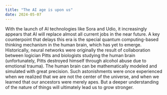 ```yaml
---
title: "The AI age is upon us"
date: 2024-05-07
---
```


With the launch of AI technologies like Sora and Udio, it increasingly appears that AI will replace almost all current jobs in the near future. A key counterpoint that delays this era is the special quantum computing-based thinking mechanism in the human brain, which has yet to emerge.
Historically, neural networks were originally the result of collaboration between logician Pitts and biologists studying the human brain (unfortunately, Pitts destroyed himself through alcohol abuse due to emotional trauma). 
The human brain can be mathematically modeled and simulated with great precision. Such astonishments were once experienced when we realized that we are not the center of the universe, and when we learned that our ancestors were merely apes. But a deeper understanding of the nature of things will ultimately lead us to grow stronger.
